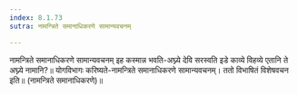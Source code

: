 ```yaml
---
index: 8.1.73
sutra: नामन्त्रिते समानाधिकरणे सामान्यवचनम्

---
```

 नामन्त्रिते समानाधिकरणे सामान्यवचनम् इह कस्मान्न भवति-अघ्न्ये देवि सरस्वति इडे काव्ये विहव्ये एतानि ते अघ्न्ये नामानि?॥ योगविभागः करिष्यते-नामन्त्रिते समानाधिकरणे सामान्यवचनम्। ततो विभाषितं विशेषवचन इति॥ (नामन्त्रिते समानाधिकरणे)॥ 